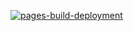 [![pages-build-deployment](https://github.com/LinuxGamer/Hello-World-of-Drawing/actions/workflows/pages/pages-build-deployment/badge.svg)](https://github.com/LinuxGamer/Hello-World-of-Drawing/actions/workflows/pages/pages-build-deployment)